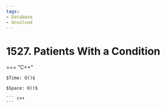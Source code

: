 ```yaml
---
tags:
- Database
- Unsolved
---
```



# 1527. Patients With a Condition

=== "C++"

    $Time: O()$

    $Space: O()$

    ``` c++
    ```